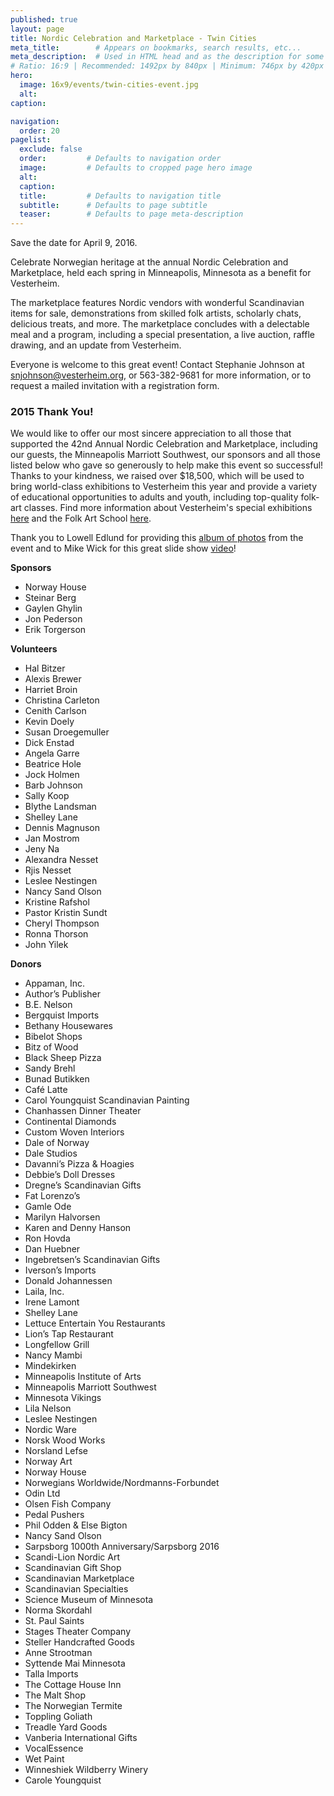 ```yaml
---
published: true
layout: page
title: Nordic Celebration and Marketplace - Twin Cities
meta_title:        # Appears on bookmarks, search results, etc...
meta_description:  # Used in HTML head and as the description for some search engines
# Ratio: 16:9 | Recommended: 1492px by 840px | Minimum: 746px by 420px
hero:
  image: 16x9/events/twin-cities-event.jpg
  alt: 
caption: 

navigation:
  order: 20
pagelist:
  exclude: false
  order:         # Defaults to navigation order  
  image:         # Defaults to cropped page hero image
  alt:
  caption:
  title:         # Defaults to navigation title
  subtitle:      # Defaults to page subtitle
  teaser:        # Defaults to page meta-description   
---
```

Save the date for April 9, 2016. 

Celebrate Norwegian heritage at the annual Nordic Celebration and Marketplace, held each spring in Minneapolis, Minnesota as a benefit for Vesterheim. 

The marketplace features Nordic vendors with wonderful Scandinavian items for sale, demonstrations from skilled folk artists, scholarly chats, delicious treats, and more. The marketplace concludes with a delectable meal and a program, including a special presentation, a live auction, raffle drawing, and an update from Vesterheim.

Everyone is welcome to this great event! Contact Stephanie Johnson at [snjohnson@vesterheim.org](mailto:snjohnson@vesterheim.org), or 563-382-9681 for more information, or to request a mailed invitation with a registration form.


### 2015 Thank You!

We would like to offer our most sincere appreciation to all those that supported the 42nd Annual Nordic Celebration and Marketplace, including our guests, the Minneapolis Marriott Southwest, our sponsors and all those listed below who gave so generously to help make this event so successful! Thanks to your kindness, we raised over $18,500, which will be used to bring world-class exhibitions to Vesterheim this year and provide a variety of educational opportunities to adults and youth, including top-quality folk-art classes. Find more information about Vesterheim's special exhibitions [here](http://vesterheim.org/exhibitions/special/) and the Folk Art School [here](http://vesterheim.org/folk-art-school/).

Thank you to Lowell Edlund for providing this [album of photos](https://www.facebook.com/media/set/?set=a.10152890299849109.1073741883.18263584108&type=1) from the event and to Mike Wick for this great slide show [video](https://youtu.be/03H4K77RWIQ)!

**Sponsors**

- Norway House
- Steinar Berg
- Gaylen Ghylin
- Jon Pederson
- Erik Torgerson

**Volunteers**

- Hal Bitzer
- Alexis Brewer
- Harriet Broin
- Christina Carleton
- Cenith Carlson
- Kevin Doely
- Susan Droegemuller
- Dick Enstad
- Angela Garre
- Beatrice Hole
- Jock Holmen
- Barb Johnson
- Sally Koop
- Blythe Landsman
- Shelley Lane
- Dennis Magnuson
- Jan Mostrom
- Jeny Na
- Alexandra Nesset
- Rjis Nesset
- Leslee Nestingen
- Nancy Sand Olson
- Kristine Rafshol
- Pastor Kristin Sundt
- Cheryl Thompson
- Ronna Thorson
- John Yilek

**Donors**

- Appaman, Inc.
- Author’s Publisher
- B.E. Nelson
- Bergquist Imports
- Bethany Housewares
- Bibelot Shops
- Bitz of Wood
- Black Sheep Pizza
- Sandy Brehl
- Bunad Butikken
- Café Latte
- Carol Youngquist Scandinavian Painting
- Chanhassen Dinner Theater
- Continental Diamonds
- Custom Woven Interiors
- Dale of Norway
- Dale Studios
- Davanni’s Pizza & Hoagies
- Debbie’s Doll Dresses
- Dregne’s Scandinavian Gifts
- Fat Lorenzo’s
- Gamle Ode
- Marilyn Halvorsen
- Karen and Denny Hanson
- Ron Hovda
- Dan Huebner
- Ingebretsen’s Scandinavian Gifts
- Iverson’s Imports
- Donald Johannessen
- Laila, Inc.
- Irene Lamont
- Shelley Lane
- Lettuce Entertain You Restaurants
- Lion’s Tap Restaurant
- Longfellow Grill
- Nancy Mambi
- Mindekirken
- Minneapolis Institute of Arts
- Minneapolis Marriott Southwest
- Minnesota Vikings
- Lila Nelson
- Leslee Nestingen
- Nordic Ware
- Norsk Wood Works
- Norsland Lefse
- Norway Art
- Norway House
- Norwegians Worldwide/Nordmanns-Forbundet
- Odin Ltd
- Olsen Fish Company
- Pedal Pushers
- Phil Odden & Else Bigton
- Nancy Sand Olson
- Sarpsborg 1000th Anniversary/Sarpsborg 2016
- Scandi-Lion Nordic Art
- Scandinavian Gift Shop
- Scandinavian Marketplace
- Scandinavian Specialties
- Science Museum of Minnesota
- Norma Skordahl
- St. Paul Saints
- Stages Theater Company
- Steller Handcrafted Goods
- Anne Strootman
- Syttende Mai Minnesota
- Talla Imports
- The Cottage House Inn
- The Malt Shop
- The Norwegian Termite
- Toppling Goliath
- Treadle Yard Goods
- Vanberia International Gifts
- VocalEssence
- Wet Paint
- Winneshiek Wildberry Winery
- Carole Youngquist
